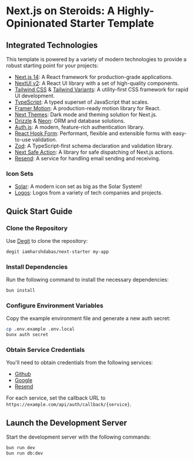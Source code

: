 # Next.js on Steroids: A Highly-Opinionated Starter Template

## Integrated Technologies

This template is powered by a variety of modern technologies to provide a robust starting point for your projects:

- [Next.js 14](https://nextjs.org/docs/getting-started): A React framework for production-grade applications.
- [NextUI v2](https://nextui.org): A React UI library with a set of high-quality components.
- [Tailwind CSS](https://tailwindcss.com) & [Tailwind Variants](https://tailwind-variants.org): A utility-first CSS framework for rapid UI development.
- [TypeScript](https://www.typescriptlang.org): A typed superset of JavaScript that scales.
- [Framer Motion](https://www.framer.com/motion): A production-ready motion library for React.
- [Next Themes](https://github.com/pacocoursey/next-themes): Dark mode and theming solution for Next.js.
- [Drizzle](https://orm.drizzle.team) & [Neon](https://neon.tech): ORM and database solutions.
- [Auth.js](https://authjs.dev): A modern, feature-rich authentication library.
- [React Hook Form](https://react-hook-form.com): Performant, flexible and extensible forms with easy-to-use validation.
- [Zod](https://zod.dev): A TypeScript-first schema declaration and validation library.
- [Next Safe Action](https://next-safe-action.dev): A library for safe dispatching of Next.js actions.
- [Resend](https://resend.com): A service for handling email sending and receiving.

### Icon Sets

- [Solar](https://icones.js.org/collection/solar): A modern icon set as big as the Solar System!
- [Logos](https://icones.js.org/collection/logos): Logos from a variety of tech companies and projects.

## Quick Start Guide

### Clone the Repository

Use [Degit](https://github.com/Rich-Harris/degit) to clone the repository:

```bash
degit iamharshdabas/next-starter my-app
```

### Install Dependencies

Run the following command to install the necessary dependencies:

```bash
bun install
```

### Configure Environment Variables

Copy the example environment file and generate a new auth secret:

```bash
cp .env.example .env.local
bunx auth secret
```

### Obtain Service Credentials

You'll need to obtain credentials from the following services:

- [Github](https://github.com/settings/developers)
- [Google](https://console.cloud.google.com/cloud-resource-manager)
- [Resend](https://resend.com)

For each service, set the callback URL to `https://example.com/api/auth/callback/{service}`.

## Launch the Development Server

Start the development server with the following commands:

```bash
bun run dev
bun run db:dev
```
